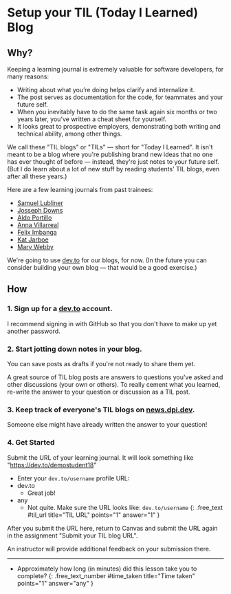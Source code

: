 # Setup your TIL (Today I Learned) Blog

## Why?
Keeping a learning journal is extremely valuable for software developers, for many reasons:

- Writing about what you’re doing helps clarify and internalize it.
- The post serves as documentation for the code, for teammates and your future self.
- When you inevitably have to do the same task again six months or two years later, you’ve written a cheat sheet for yourself.
- It looks great to prospective employers, demonstrating both writing and technical ability, among other things.

We call these "TIL blogs" or "TILs" — short for "Today I Learned". It isn't meant to be a blog where you're publishing brand new ideas that no one has ever thought of before — instead, they're just notes to your future self. (But I do learn about a lot of new stuff by reading students' TIL blogs, even after all these years.)

Here are a few learning journals from past trainees:

- [Samuel Lubliner](https://dev.to/samuellubliner)
- [Josseph Downs](https://dev.to/jdowns525)
- [Aldo Portillo](https://dev.to/aldoportillo)
- [Anna Villarreal](https://dev.to/annavi11arrea1)
- [Felix Imbanga](https://dev.to/feelo31)
- [Kat Jarboe](https://dev.to/melo616)
- [Mary Webby](https://dev.to/marywebby)

We're going to use [dev.to](https://dev.to) for our blogs, for now. (In the future you can consider building your own blog — that would be a good exercise.)

## How

### 1. Sign up for a [dev.to](https://dev.to) account.
I recommend signing in with GitHub so that you don't have to make up yet another password.

### 2. Start jotting down notes in your blog.
You can save posts as drafts if you're not ready to share them yet.

A great source of TIL blog posts are answers to questions you've asked and other discussions (your own or others). To really cement what you learned, re-write the answer to your question or discussion as a TIL post.

### 3. Keep track of everyone's TIL blogs on [news.dpi.dev](https://news.dpi.dev).
Someone else might have already written the answer to your question!

### 4. Get Started
Submit the URL of your learning journal. It will look something like "https://dev.to/demostudent18"

- Enter your `dev.to/username` profile URL:
- dev.to
  - Great job!
- any
  - Not quite. Make sure the URL looks like: `dev.to/username`
{: .free_text #til_url title="TIL URL" points="1" answer="1" }


<div class="alert alert-danger mt-2">


After you submit the URL here, return to Canvas and submit the URL again in the assignment "Submit your TIL blog URL".


An instructor will provide additional feedback on your submission there.
</div>

---

- Approximately how long (in minutes) did this lesson take you to complete?
{: .free_text_number #time_taken title="Time taken" points="1" answer="any" }

